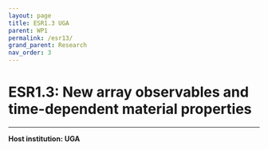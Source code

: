 ```yaml
---
layout: page
title: ESR1.3 UGA
parent: WP1
permalink: /esr13/
grand_parent: Research
nav_order: 3
---
```


# ESR1.3: New array observables and time-dependent material properties
----

__Host institution: UGA__  
